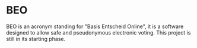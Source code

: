 BEO
===

BEO is an acronym standing for "Basis Entscheid Online", it is a software designed to allow safe and pseudonymous electronic voting.
This project is still in its starting phase.